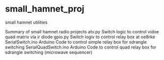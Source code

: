 # small_hamnet_proj
small hamnet utilities

Summary of small hamnet radio projects
atv.py     Switch logic to control vidoe quad matrix via ir diode
gpio.py    Switch logiv to control relay box at oe8rke
SerialSwitch.ino  Arduino Code to control simple relay box for sdrangle switching
SerialQuadSwitch.ino  Arduino Code to control quad relay box for sdrangle switching (microwave sequencer)
